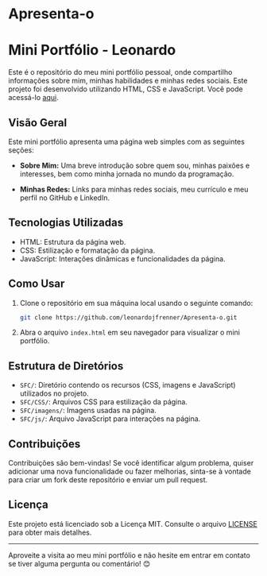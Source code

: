 # Apresenta-o
# Mini Portfólio - Leonardo

Este é o repositório do meu mini portfólio pessoal, onde compartilho informações sobre mim, minhas habilidades e minhas redes sociais. Este projeto foi desenvolvido utilizando HTML, CSS e JavaScript. Você pode acessá-lo [aqui](https://leonardojfrenner.github.io/Apresenta-o/).

## Visão Geral

Este mini portfólio apresenta uma página web simples com as seguintes seções:

- **Sobre Mim:** Uma breve introdução sobre quem sou, minhas paixões e interesses, bem como minha jornada no mundo da programação.

- **Minhas Redes:** Links para minhas redes sociais, meu currículo e meu perfil no GitHub e LinkedIn.

## Tecnologias Utilizadas

- HTML: Estrutura da página web.
- CSS: Estilização e formatação da página.
- JavaScript: Interações dinâmicas e funcionalidades da página.

## Como Usar

1. Clone o repositório em sua máquina local usando o seguinte comando:

   ```bash
   git clone https://github.com/leonardojfrenner/Apresenta-o.git
   ```

2. Abra o arquivo `index.html` em seu navegador para visualizar o mini portfólio.

## Estrutura de Diretórios

- `SFC/`: Diretório contendo os recursos (CSS, imagens e JavaScript) utilizados no projeto.
- `SFC/CSS/`: Arquivos CSS para estilização da página.
- `SFC/imagens/`: Imagens usadas na página.
- `SFC/js/`: Arquivo JavaScript para interações na página.



## Contribuições

Contribuições são bem-vindas! Se você identificar algum problema, quiser adicionar uma nova funcionalidade ou fazer melhorias, sinta-se à vontade para criar um fork deste repositório e enviar um pull request.

## Licença

Este projeto está licenciado sob a Licença MIT. Consulte o arquivo [LICENSE](LICENSE) para obter mais detalhes.

---

Aproveite a visita ao meu mini portfólio e não hesite em entrar em contato se tiver alguma pergunta ou comentário! 😊
